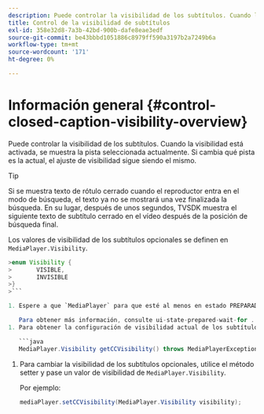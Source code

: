 ```yaml
---
description: Puede controlar la visibilidad de los subtítulos. Cuando la visibilidad está activada, se muestra la pista seleccionada actualmente. Si cambia qué pista es la actual, el ajuste de visibilidad sigue siendo el mismo.
title: Control de la visibilidad de subtítulos
exl-id: 358e32d8-7a3b-42bd-900b-dafe8eae3edf
source-git-commit: be43bbbd1051886c8979ff590a3197b2a7249b6a
workflow-type: tm+mt
source-wordcount: '171'
ht-degree: 0%

---
```


# Información general {#control-closed-caption-visibility-overview}

Puede controlar la visibilidad de los subtítulos. Cuando la visibilidad está activada, se muestra la pista seleccionada actualmente. Si cambia qué pista es la actual, el ajuste de visibilidad sigue siendo el mismo.

>[!TIP]
>
>Si se muestra texto de rótulo cerrado cuando el reproductor entra en el modo de búsqueda, el texto ya no se mostrará una vez finalizada la búsqueda. En su lugar, después de unos segundos, TVSDK muestra el siguiente texto de subtítulo cerrado en el vídeo después de la posición de búsqueda final.
>
>Los valores de visibilidad de los subtítulos opcionales se definen en `MediaPlayer.Visibility`.
>
>
```java
>enum Visibility {  
>       VISIBLE,  
>       INVISIBLE 
>}
>```

1. Espere a que `MediaPlayer` para que esté al menos en estado PREPARADO.

   Para obtener más información, consulte ui-state-prepared-wait-for .
1. Para obtener la configuración de visibilidad actual de los subtítulos opcionales, utilice el método de captador en `MediaPlayer`, que devuelve un valor de visibilidad.

   ```java
   MediaPlayer.Visibility getCCVisibility() throws MediaPlayerException;
   ```

1. Para cambiar la visibilidad de los subtítulos opcionales, utilice el método setter y pase un valor de visibilidad de `MediaPlayer.Visibility`.

   Por ejemplo:

   ```java
   mediaPlayer.setCCVisibility(MediaPlayer.Visibility visibility);
   ```
